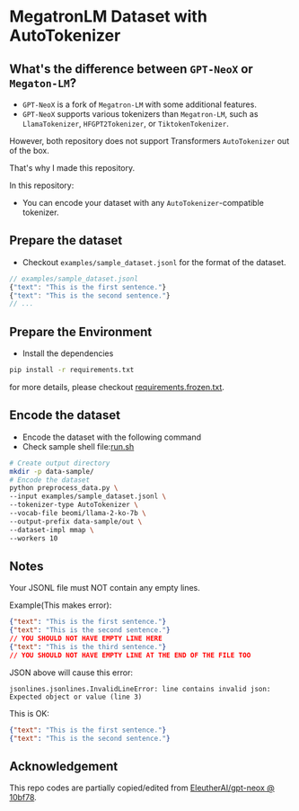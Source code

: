 # MegatronLM Dataset with AutoTokenizer

## What's the difference between `GPT-NeoX` or `Megaton-LM`?

- `GPT-NeoX` is a fork of `Megatron-LM` with some additional features.
- `GPT-NeoX` supports various tokenizers than `Megatron-LM`, such as `LlamaTokenizer`, `HFGPT2Tokenizer`, or `TiktokenTokenizer`.

However, both repository does not support Transformers `AutoTokenizer` out of the box.

That's why I made this repository.

In this repository:

- You can encode your dataset with any `AutoTokenizer`-compatible tokenizer.

## Prepare the dataset

- Checkout `examples/sample_dataset.jsonl` for the format of the dataset.

```js
// examples/sample_dataset.jsonl
{"text": "This is the first sentence."}
{"text": "This is the second sentence."}
// ...
```

## Prepare the Environment

- Install the dependencies

```bash
pip install -r requirements.txt
```

for more details, please checkout [requirements.frozen.txt](requirements.frozen.txt).

## Encode the dataset

- Encode the dataset with the following command
- Check sample shell file:[run.sh](run.sh)

```bash
# Create output directory
mkdir -p data-sample/
# Encode the dataset
python preprocess_data.py \
--input examples/sample_dataset.jsonl \
--tokenizer-type AutoTokenizer \
--vocab-file beomi/llama-2-ko-7b \
--output-prefix data-sample/out \
--dataset-impl mmap \
--workers 10
```

## Notes

Your JSONL file must NOT contain any empty lines.

Example(This makes error):

```json
{"text": "This is the first sentence."}
{"text": "This is the second sentence."}
// YOU SHOULD NOT HAVE EMPTY LINE HERE
{"text": "This is the third sentence."}
// YOU SHOULD NOT HAVE EMPTY LINE AT THE END OF THE FILE TOO
```

JSON above will cause this error:

```
jsonlines.jsonlines.InvalidLineError: line contains invalid json: Expected object or value (line 3)
```

This is OK:

```json
{"text": "This is the first sentence."}
{"text": "This is the second sentence."}
```

## Acknowledgement

This repo codes are partially copied/edited from [EleutherAI/gpt-neox @ 10bf78](https://github.com/EleutherAI/gpt-neox/commit/10bf78871e214f8d0e3bc8662f968e367587a516).
